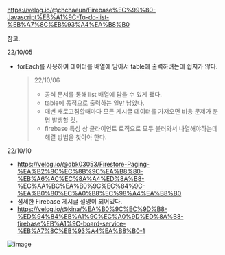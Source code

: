 https://velog.io/@chchaeun/Firebase%EC%99%80-Javascript%EB%A1%9C-To-do-list-%EB%A7%8C%EB%93%A4%EA%B8%B0

참고.

22/10/05
- forEach를 사용하여 데이터를 배열에 담아서 table에 출력하려는데 쉽지가 않다.
  > 22/10/06
  > - 공식 문서를 통해 list 배열에 담을 수 있게 됐다.
  > - table에 동적으로 출력하는 일만 남았다.
  > - 매번 새로고침할때마다 모든 게시글 데이터를 가져오면 비용 문제가 분명 발생할 것.
  > - firebase 특성 상 클라이언트 로직으로 모두 불러와서 나열해야하는데 해결 방법을 찾아야 한다.

22/10/10
- https://velog.io/@dbk03053/Firestore-Paging-%EA%B2%8C%EC%8B%9C%EA%B8%80-%EB%A6%AC%EC%8A%A4%ED%8A%B8-%EC%AA%BC%EA%B0%9C%EC%84%9C-%EA%B0%80%EC%A0%B8%EC%98%A4%EA%B8%B0
- 섬세한 Firebase 게시글 설명이 되어있다.
- https://velog.io/@kina/%EA%B0%9C%EC%9D%B8-%ED%94%84%EB%A1%9C%EC%A0%9D%ED%8A%B8-firebase%EB%A1%9C-board-service-%EB%A7%8C%EB%93%A4%EA%B8%B0-1

![image](https://user-images.githubusercontent.com/89388117/194795756-f84c872a-adda-466b-9e1d-b0dc7b647037.png)

